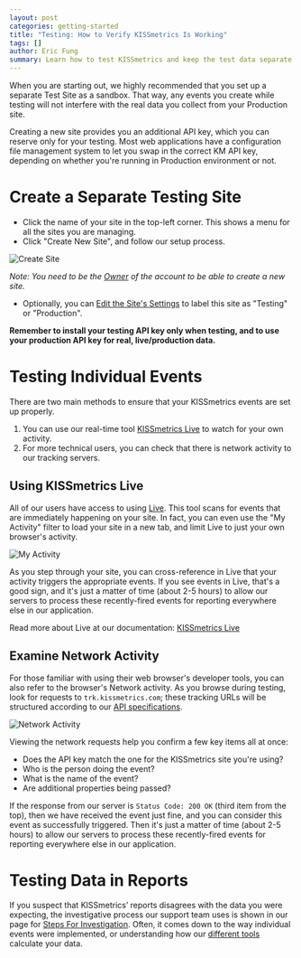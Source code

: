 ```yaml
---
layout: post
categories: getting-started
title: "Testing: How to Verify KISSmetrics Is Working"
tags: []
author: Eric Fung
summary: Learn how to test KISSmetrics and keep the test data separate from your "real" data. 
---
```

When you are starting out, we highly recommended that you set up a separate Test Site as a sandbox. That way, any events you create while testing will not interfere with the real data you collect from your Production site.

Creating a new site provides you an additional API key, which you can reserve only for your testing. Most web applications have a configuration file management system to let you swap in the correct KM API key, depending on whether you're running in Production environment or not.

# Create a Separate Testing Site

* Click the name of your site in the top-left corner. This shows a menu for all the sites you are managing.
* Click "Create New Site", and follow our setup process.

![Create Site][create-ss]

*Note: You need to be the [Owner][permissions] of the account to be able to create a new site.*

* Optionally, you can [Edit the Site's Settings][edit-site] to label this site as "Testing" or "Production".

**Remember to install your testing API key only when testing, and to use your production API key for real, live/production data.**

# Testing Individual Events

There are two main methods to ensure that your KISSmetrics events are set up properly.

1. You can use our real-time tool [KISSmetrics Live][live] to watch for your own activity.
2. For more technical users, you can check that there is network activity to our tracking servers.

## Using KISSmetrics Live

All of our users have access to using [Live][live]. This tool scans for events that are immediately happening on your site. In fact, you can even use the "My Activity" filter to load your site in a new tab, and limit Live to just your own browser's activity.

![My Activity][myactivity-ss]

As you step through your site, you can cross-reference in Live that your activity triggers the appropriate events. If you see events in Live, that's a good sign, and it's just a matter of time (about 2-5 hours) to allow our servers to process these recently-fired events for reporting everywhere else in our application.

Read more about Live at our documentation: [KISSmetrics Live][live-doc]

## Examine Network Activity

For those familiar with using their web browser's developer tools, you can also refer to the browser's Network activity. As you browse during testing, look for requests to `trk.kissmetrics.com`; these tracking URLs will be structured according to our [API specifications][specs].

![Network Activity][network-ss]

Viewing the network requests help you confirm a few key items all at once:

* Does the API key match the one for the KISSmetrics site you're using?
* Who is the person doing the event?
* What is the name of the event?
* Are additional properties being passed?

If the response from our server is `Status Code: 200 OK` (third item from the top), then we have received the event just fine, and you can consider this event as successfully triggered. Then it's just a matter of time (about 2-5 hours) to allow our servers to process these recently-fired events for reporting everywhere else in our application.

# Testing Data in Reports

If you suspect that KISSmetrics’ reports disagrees with the data you were expecting, the investigative process our support team uses is shown in our page for [Steps For Investigation][investigation]. Often, it comes down to the way individual events were implemented, or understanding how our [different tools][tools] calculate your data.

[create-ss]: https://s3.amazonaws.com/kissmetrics-support-files/assets/how-tos/create-site/create-site.png
[network-ss]: https://s3.amazonaws.com/kissmetrics-support-files/assets/getting-started/testing-km/network.png
[myactivity-ss]: https://s3.amazonaws.com/kissmetrics-support-files/assets/getting-started/testing-km/my-activity.png

[permissions]: /getting-started/team-permissions

[edit-site]: https://www.kissmetrics.com/product.edit

[live]: https://www.kissmetrics.com/live
[live-doc]: /tools/live
[specs]: /apis/specifications
[investigation]: /troubleshooting/data-discrepancies#steps-for-investigation
[tools]: /tools